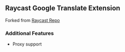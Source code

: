 ## Raycast Google Translate Extension

Forked from [Raycast Repo](https://github.com/raycast/extensions/tree/main/extensions/google-translate)

### Additional Features
* Proxy support
